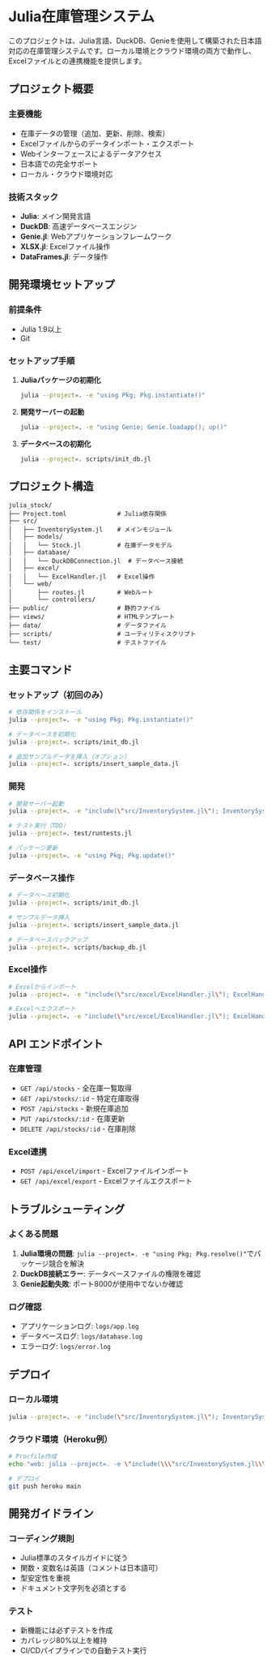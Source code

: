 # Julia在庫管理システム

このプロジェクトは、Julia言語、DuckDB、Genieを使用して構築された日本語対応の在庫管理システムです。ローカル環境とクラウド環境の両方で動作し、Excelファイルとの連携機能を提供します。

## プロジェクト概要

### 主要機能
- 在庫データの管理（追加、更新、削除、検索）
- Excelファイルからのデータインポート・エクスポート
- Webインターフェースによるデータアクセス
- 日本語での完全サポート
- ローカル・クラウド環境対応

### 技術スタック
- **Julia**: メイン開発言語
- **DuckDB**: 高速データベースエンジン
- **Genie.jl**: Webアプリケーションフレームワーク
- **XLSX.jl**: Excelファイル操作
- **DataFrames.jl**: データ操作

## 開発環境セットアップ

### 前提条件
- Julia 1.9以上
- Git

### セットアップ手順

1. **Juliaパッケージの初期化**
   ```bash
   julia --project=. -e "using Pkg; Pkg.instantiate()"
   ```

2. **開発サーバーの起動**
   ```bash
   julia --project=. -e "using Genie; Genie.loadapp(); up()"
   ```

3. **データベースの初期化**
   ```bash
   julia --project=. scripts/init_db.jl
   ```

## プロジェクト構造

```
julia_stock/
├── Project.toml              # Julia依存関係
├── src/
│   ├── InventorySystem.jl    # メインモジュール
│   ├── models/
│   │   └── Stock.jl          # 在庫データモデル
│   ├── database/
│   │   └── DuckDBConnection.jl  # データベース接続
│   ├── excel/
│   │   └── ExcelHandler.jl   # Excel操作
│   └── web/
│       ├── routes.jl         # Webルート
│       └── controllers/
├── public/                   # 静的ファイル
├── views/                    # HTMLテンプレート
├── data/                     # データファイル
├── scripts/                  # ユーティリティスクリプト
└── test/                     # テストファイル
```

## 主要コマンド

### セットアップ（初回のみ）
```bash
# 依存関係をインストール
julia --project=. -e "using Pkg; Pkg.instantiate()"

# データベースを初期化
julia --project=. scripts/init_db.jl

# 追加サンプルデータを挿入（オプション）
julia --project=. scripts/insert_sample_data.jl
```

### 開発
```bash
# 開発サーバー起動
julia --project=. -e "include(\"src/InventorySystem.jl\"); InventorySystem.start_server()"

# テスト実行（TDD）
julia --project=. test/runtests.jl

# パッケージ更新
julia --project=. -e "using Pkg; Pkg.update()"
```

### データベース操作
```bash
# データベース初期化
julia --project=. scripts/init_db.jl

# サンプルデータ挿入
julia --project=. scripts/insert_sample_data.jl

# データベースバックアップ
julia --project=. scripts/backup_db.jl
```

### Excel操作
```bash
# Excelからインポート
julia --project=. -e "include(\"src/excel/ExcelHandler.jl\"); ExcelHandler.import_from_excel(\"data/inventory.xlsx\")"

# Excelへエクスポート
julia --project=. -e "include(\"src/excel/ExcelHandler.jl\"); ExcelHandler.export_to_excel(\"output/inventory_export.xlsx\")"
```

## API エンドポイント

### 在庫管理
- `GET /api/stocks` - 全在庫一覧取得
- `GET /api/stocks/:id` - 特定在庫取得
- `POST /api/stocks` - 新規在庫追加
- `PUT /api/stocks/:id` - 在庫更新
- `DELETE /api/stocks/:id` - 在庫削除

### Excel連携
- `POST /api/excel/import` - Excelファイルインポート
- `GET /api/excel/export` - Excelファイルエクスポート

## トラブルシューティング

### よくある問題
1. **Julia環境の問題**: `julia --project=. -e "using Pkg; Pkg.resolve()"`でパッケージ競合を解決
2. **DuckDB接続エラー**: データベースファイルの権限を確認
3. **Genie起動失敗**: ポート8000が使用中でないか確認

### ログ確認
- アプリケーションログ: `logs/app.log`
- データベースログ: `logs/database.log`
- エラーログ: `logs/error.log`

## デプロイ

### ローカル環境
```bash
julia --project=. -e "include(\"src/InventorySystem.jl\"); InventorySystem.start_server(8000)"
```

### クラウド環境（Heroku例）
```bash
# Procfile作成
echo "web: julia --project=. -e \"include(\\\"src/InventorySystem.jl\\\"); InventorySystem.start_server(parse(Int, ENV[\\\"PORT\\\"]))]\"" > Procfile

# デプロイ
git push heroku main
```

## 開発ガイドライン

### コーディング規則
- Julia標準のスタイルガイドに従う
- 関数・変数名は英語（コメントは日本語可）
- 型安定性を重視
- ドキュメント文字列を必須とする

### テスト
- 新機能には必ずテストを作成
- カバレッジ80%以上を維持
- CI/CDパイプラインでの自動テスト実行